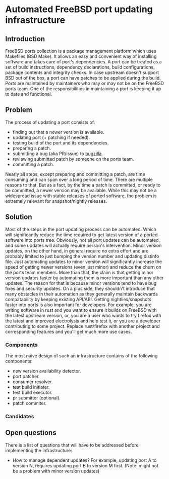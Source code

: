 # Automated FreeBSD port updating infrastructure

## Introduction
FreeBSD ports collection is a package management platform which uses Makefiles (BSD Make).
It allows an easy and convenient way of installing software and takes care of port's
dependencies. A port can be treated as a set of build instructions, dependency
declarations, build configurations, package contents and integrity checks. In case
upstream doesn't support BSD out of the box, a port can have patches to be applied during
the build. Ports are maintained by maintainers who may or may not be on the FreeBSD ports
team. One of the responsibilities in maintaining a port is keeping it up to date and
functional.

## Problem
The process of updating a port consists of:
* finding out that a newer version is available.
* updating port (+ patching if needed).
* testing build of the port and its dependencies.
* preparing a patch.
* submitting a bug (aka PR/issue) to [bugzilla](https://bugs.freebsd.org/bugzilla).
* reviewing submitted patch by someone on the ports team.
* committing a patch.

Nearly all steps, except preparing and committing a patch, are time consuming and can span
over a long period of time. There are multiple reasons to that. But as a fact, by the time
a patch is committed, or ready to be committed, a newer version may be available. While
this may not be a widespread issue with stable releases of ported software, the problem is
extremely relevant for snapshot/nightly releases.

## Solution
Most of the steps in the port updating process can be automated. Which will significantly
reduce the time required to get latest version of a ported software into ports tree.
Obviously, not all port updates can be automated, and some updates will actually require
person's intervention. Minor version updates, on the other hand, in general require no
extra effort and are probably limited to just bumping the version number and updating
distinfo file. Just automating updates to minor version will significantly increase the
speed of getting newer versions (even just minor) and reduce the churn on the ports team
members. More than that, the claim is that getting minor version updates faster by
automating them is more important than any other updates. The reason for that is because
minor versions tend to have bug fixes and security updates. On a plus side, they shouldn't
introduce that many obstacles in their automation as they generally maintain backwards
compatability by keeping existing API/ABI.
Getting nightlies/snapshots faster into ports is also important for developers. For
example, you are writing software in rust and you want to ensure it builds on FreeBSD with
the latest upstream version, or, you are a user who wants to try firefox with the latest
and improved electrolysis and help test it, or you are a developer contributing to some
project. Replace rust/firefox with another project and corresponding features and you'll
get much more use cases.

### Components
The most naive design of such an infrastructure contains of the following components:
- new version availability detector.
- port patcher.
- consumer resolver.
- test build initiater.
- test build executor.
- pr submitter (optional).
- patch commiter.

### Candidates

## Open questions
There is a list of questions that will have to be addressed before implementing the
infrastructure:
* How to manage dependent updates? For example, updating port A to version N, requires
  updating port B to version M first. (Note: might not be a problem with minor version
  updates)
